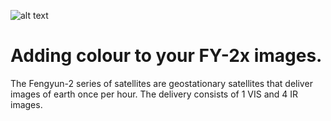 ![alt text](https://github.com/eswnl/FY-2x_CLUT/images/FY_images.png?raw=true)
# Adding colour to your FY-2x images.
The Fengyun-2 series of satellites are geostationary satellites that deliver images of earth once per hour. The delivery consists of 1 VIS and 4 IR images. 

